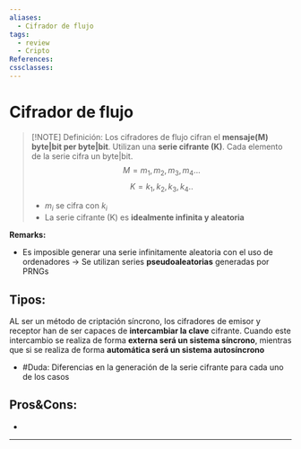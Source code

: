 ```yaml
---
aliases:
  - Cifrador de flujo
tags:
  - review
  - Cripto
References: 
cssclasses:
---
```

# Cifrador de flujo

> [!NOTE] Definición: 
> Los cifradores de flujo cifran el **mensaje(M) byte|bit per byte|bit**. Utilizan una **serie cifrante (K)**. Cada elemento de la serie cifra un byte|bit. 
> $$M = m_1, m_2, m_3,m_4...$$
> $$K = k_1, k_2, k_3,k_4..$$
> + $m_i$ se cifra con $k_i$
> + La serie cifrante (K) es **idealmente infinita y aleatoria**

**Remarks:**
+ Es imposible generar una serie infinitamente aleatoria con el uso de ordenadores → Se utilizan series **pseudoaleatorias** generadas por PRNGs 
## Tipos: 
AL ser un método de criptación síncrono, los cifradores de emisor y receptor han de ser capaces de **intercambiar la clave** cifrante. Cuando este intercambio se realiza de forma **externa será un sistema síncrono**, mientras que si se realiza de forma **automática será un sistema autosíncrono** 

+ #Duda: Diferencias en la generación de la serie cifrante para cada uno de los casos

## Pros&Cons:
+ 
***